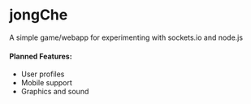 jongChe
=======

A simple game/webapp for experimenting with sockets.io and node.js

#### Planned Features:

* User profiles
* Mobile support
* Graphics and sound